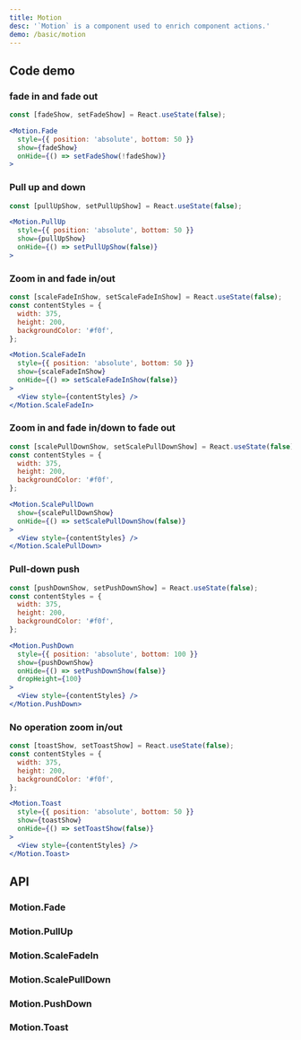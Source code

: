 ```yaml
---
title: Motion
desc: '`Motion` is a component used to enrich component actions.'
demo: /basic/motion
---
```


## Code demo

### fade in and fade out

```jsx
const [fadeShow, setFadeShow] = React.useState(false);

<Motion.Fade
  style={{ position: 'absolute', bottom: 50 }}
  show={fadeShow}
  onHide={() => setFadeShow(!fadeShow)}
>
```

### Pull up and down

```jsx
const [pullUpShow, setPullUpShow] = React.useState(false);

<Motion.PullUp
  style={{ position: 'absolute', bottom: 50 }}
  show={pullUpShow}
  onHide={() => setPullUpShow(false)}
>
```

### Zoom in and fade in/out

```jsx
const [scaleFadeInShow, setScaleFadeInShow] = React.useState(false);
const contentStyles = {
  width: 375,
  height: 200,
  backgroundColor: '#f0f',
};

<Motion.ScaleFadeIn
  style={{ position: 'absolute', bottom: 50 }}
  show={scaleFadeInShow}
  onHide={() => setScaleFadeInShow(false)}
>
  <View style={contentStyles} />
</Motion.ScaleFadeIn>
```

### Zoom in and fade in/down to fade out

```jsx
const [scalePullDownShow, setScalePullDownShow] = React.useState(false);
const contentStyles = {
  width: 375,
  height: 200,
  backgroundColor: '#f0f',
};

<Motion.ScalePullDown
  show={scalePullDownShow}
  onHide={() => setScalePullDownShow(false)}
>
  <View style={contentStyles} />
</Motion.ScalePullDown>
```

### Pull-down push

```jsx
const [pushDownShow, setPushDownShow] = React.useState(false);
const contentStyles = {
  width: 375,
  height: 200,
  backgroundColor: '#f0f',
};

<Motion.PushDown
  style={{ position: 'absolute', bottom: 100 }}
  show={pushDownShow}
  onHide={() => setPushDownShow(false)}
  dropHeight={100}
>
  <View style={contentStyles} />
</Motion.PushDown>
```

### No operation zoom in/out

```jsx
const [toastShow, setToastShow] = React.useState(false);
const contentStyles = {
  width: 375,
  height: 200,
  backgroundColor: '#f0f',
};

<Motion.Toast
  style={{ position: 'absolute', bottom: 50 }}
  show={toastShow}
  onHide={() => setToastShow(false)}
>
  <View style={contentStyles} />
</Motion.Toast>
```

## API

### Motion.Fade

<API name="MotionFadeProps"></API>

### Motion.PullUp

<API name="MotionPullUpProps"></API>

### Motion.ScaleFadeIn

<API name="MotionScaleFadeInProps"></API>

### Motion.ScalePullDown

<API name="MotionScalePullDownProps"></API>

### Motion.PushDown

<API name="MotionPushDownProps"></API>

### Motion.Toast

<API name="MotionToastProps"></API>
